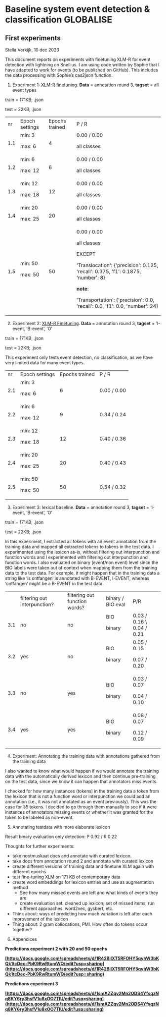 # Baseline system event detection & classification GLOBALISE


## First experiments 

Stella Verkijk, 10 dec 2023

This document reports on experiments with finetuning XLM-R for event detection with lightning on Snellius. I am using code written by Sophie that I have adapted to work for events (to be published on GitHub). This includes the data processing with Sophie’s cas2json function. 



1. Experiment 1:<span style="text-decoration:underline;"> XLM-R finetuning</span>. **Data** = annotation round 3, **tagset** = all event types

train = 171KB; .json

test = 22KB; .json


<table>
  <tr>
   <td>nr
   </td>
   <td>Epoch settings
   </td>
   <td>Epochs trained
   </td>
   <td>P / R
   </td>
  </tr>
  <tr>
   <td>1.1
   </td>
   <td>min: 3
<p>
max: 6
   </td>
   <td>4
   </td>
   <td>0.00 / 0.00
<p>
all classes
   </td>
  </tr>
  <tr>
   <td>1.2
   </td>
   <td>min: 6
<p>
max: 12
   </td>
   <td>6
   </td>
   <td>0.00 / 0.00
<p>
all classes
   </td>
  </tr>
  <tr>
   <td>1.3
   </td>
   <td>min: 12
<p>
max: 18
   </td>
   <td>12
   </td>
   <td>0.00 / 0.00
<p>
all classes
   </td>
  </tr>
  <tr>
   <td>1.4
   </td>
   <td>min: 20
<p>
max: 25
   </td>
   <td>20
   </td>
   <td>0.00 / 0.00
<p>
all classes
   </td>
  </tr>
  <tr>
   <td>1.5
   </td>
   <td>min: 50
<p>
max: 50
   </td>
   <td>50
   </td>
   <td>0.00 / 0.00 
<p>
all classes
<p>
EXCEPT
<p>
'Translocation': {'precision': 0.125, 'recall': 0.375, 'f1': 0.1875, 'number': 8}
<p>
<strong>note</strong>: 
<p>
'Transportation': {'precision': 0.0, 'recall': 0.0, 'f1':  0.0, 'number': 24}
   </td>
  </tr>
</table>




2. Experiment 2: <span style="text-decoration:underline;">XLM-R Finetuning</span>. **Data** = annotation round 3, **tagset** = ‘I-event, ‘B-event’, ‘O’

train = 171KB; .json

test = 22KB; .json

This experiment only tests event detection, no classification, as we have very limited data for many event types.


<table>
  <tr>
   <td>nr
   </td>
   <td>Epoch settings
   </td>
   <td>Epochs trained
   </td>
   <td>P / R
   </td>
  </tr>
  <tr>
   <td>2.1
   </td>
   <td>min: 3
<p>
max: 6
   </td>
   <td>6
   </td>
   <td>0.00 / 0.00
   </td>
  </tr>
  <tr>
   <td>2.2
   </td>
   <td>min: 6
<p>
max: 12
   </td>
   <td>9
   </td>
   <td>0.34 / 0.24
   </td>
  </tr>
  <tr>
   <td>2.3
   </td>
   <td>min: 12
<p>
max: 18
   </td>
   <td>12
   </td>
   <td>0.40 / 0.36
   </td>
  </tr>
  <tr>
   <td>2.4
   </td>
   <td>min: 20
<p>
max: 25
   </td>
   <td>20
   </td>
   <td>0.40 / 0.43
   </td>
  </tr>
  <tr>
   <td>2.5
   </td>
   <td>min: 50
<p>
max: 50
   </td>
   <td>50
   </td>
   <td>0.54 / 0.32
   </td>
  </tr>
</table>




3. Experiment 3: lexical baseline. **Data** = annotation round 3, **tagset** = ‘I-event, ‘B-event’, ‘O’

train = 171KB; .json

test = 22KB; .json

In this experiment, I extracted all tokens with an event annotation from the training data and mapped all extracted tokens to tokens in the test data. I experimented using the lexicon as-is, without filtering out interpunction and function words and I experimented with filtering out interpunction and function words. I also evaluated on binary (event/non event) level since the BIO labels were taken out of context when mapping them from the training data to the test data. For example, it might happen that in the training data a string like ‘is ontfangen’ is annotated with B-EVENT, I-EVENT, whereas ‘ontfangen’ might be a B-EVENT in the test data. 


<table>
  <tr>
   <td>
   </td>
   <td>filtering out interpunction?
   </td>
   <td>filtering out function words?
   </td>
   <td>binary / BIO eval
   </td>
   <td>P/R
   </td>
  </tr>
  <tr>
   <td>3.1
   </td>
   <td>no
   </td>
   <td>no
   </td>
   <td>BIO
<p>
binary
   </td>
   <td>0.03 / 0.16 \
0.04 / 0.21
   </td>
  </tr>
  <tr>
   <td>3.2
   </td>
   <td>yes
   </td>
   <td>no
   </td>
   <td>BIO
<p>
binary
   </td>
   <td>0.05 / 0.15
<p>
0.07 / 0.20
   </td>
  </tr>
  <tr>
   <td>3.3
   </td>
   <td>no
   </td>
   <td>yes
   </td>
   <td>BIO
<p>
binary
   </td>
   <td>0.03 / 0.07
<p>
0.04 / 0.10
   </td>
  </tr>
  <tr>
   <td>3.4
   </td>
   <td>yes
   </td>
   <td>yes
   </td>
   <td>BIO
<p>
binary
   </td>
   <td>0.08 / 0.07
<p>
0.12 / 0.09
   </td>
  </tr>
</table>




4. Experiment: Annotating the training data with annotations gathered from the training data

I also wanted to know what would happen if we would annotate the training data with the automatically derived lexicon and then continue pre-training on the test data, since we know it can happen that annotators miss events. 

I checked for how many instances (tokens) in the training data a token from the lexicon that is not a function word or interpunction we could add an annotation (i.e., it was not annotated as an event previously). This was the case for 35 tokens. I decided to go through them manually to see if it were instances of annotators missing events or whether it was granted for the token to be labeled as non-event. 



5. Annotating testdata with more elaborate lexicon

Result binary evaluation only detection: P  0.92  / R  0.22 

Thoughts for further experiments: 



* take nootmuskaat docs and annotate with curated lexicon. 
* take docs from annotation round 2 and annotate with curated lexicon
* create different versions of training data and finetune XLM again with different epochs
* test fine-tuning XLM on 171 KB of contemporary data
* create word embeddings for lexicon entries and use as augmentation method
    * See how many missed events are left and what kinds of events they are
    * create evaluation set. cleaned up lexicon; set of missed items; run different approaches, word2vec, gysbert, etc. 
* Think about: ways of predicting how much variation is left after each improvement of the lexicon
* Thing about: 2 gram collocations, PMI. How often do tokens occur together?
6. Appendices

**Predictions experiment 2 with 20 and 50 epochs**

**[https://docs.google.com/spreadsheets/d/1R42BiIXT5RFOHY5qyhW3bKQk1tcDec-PbK9RwRtumWQ/edit?usp=sharing](https://docs.google.com/spreadsheets/d/1R42BiIXT5RFOHY5qyhW3bKQk1tcDec-PbK9RwRtumWQ/edit?usp=sharing)**

**Predictions experiment 3**

**[https://docs.google.com/spreadsheets/d/1smAZZqv2Mn2ODS4YfsqzNq8KY6ry3hsfV1u8xOO7TIU/edit?usp=sharing](https://docs.google.com/spreadsheets/d/1smAZZqv2Mn2ODS4YfsqzNq8KY6ry3hsfV1u8xOO7TIU/edit?usp=sharing)**
